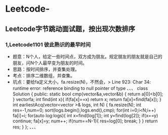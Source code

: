 # Leetcode-
Leetcode字节跳动面试题，按出现次数排序
---
### 1,Leetcode1101 彼此熟识的最早时间
+ 题意：N个人，给定一些时间点，双方成为朋友。规定朋友的朋友就是自己的朋友，问N个人最早变为朋友的时间。 
+ 思路：按时间排序，并查集处理。  
+ 考点：排序二维数组，并查集。  
+ 坑点：要给fa定义大小，fa.resize(N)，不然会，> Line 923: Char 34: runtime error: reference binding to null pointer of type
、、、
class Solution {
public:
    static bool cmp(vector<int>&a,vector<int>&b) {
        return a[0]<b[0];
    }
    vector<int>fa;
    int find(int x){
        if(fa[x]==x) return x;
        return fa[x]=find(fa[x]);
    }
    int earliestAcq(vector<vector<int> >& logs, int N) {
        fa.resize(N);
        int res=-1,num=0;
        sort(logs.begin(),logs.end(),cmp);
        for(int i=0;i<N;i++) fa[i]=i;
        for(auto log:logs){
            int x=find(log[1]);
            int y=find(log[2]);
            if(x==y) continue;
            fa[x]=y;
            num++;
            if(num==N-1){
                res=log[0];
                break;
            }
        }
        return res;
    }
};
、、、
